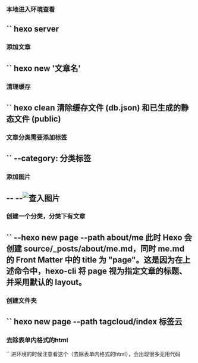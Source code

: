 ### 本地进入环境查看
``
hexo server
------------

### 添加文章
``
hexo new '文章名'
---------------

### 清理缓存
``
hexo clean
清除缓存文件 (db.json) 和已生成的静态文件 (public)
------------

###  文章分类需要添加标签
``
--category: 分类标签
------------

### 添加图片
--<img src="">
--![查入图片](/02.png)
-------------

### 创建一个分类，分类下有文章
``
--hexo new page --path about/me
此时 Hexo 会创建 source/_posts/about/me.md，同时 me.md 的 Front Matter 中的 title 为 "page"。这是因为在上述命令中，hexo-cli 将 page 视为指定文章的标题、并采用默认的 layout。
-------------------


### 创建文件夹
``
hexo new page --path tagcloud/index 标签云
-----------------------

### 去除表单内格式的html
``
进环境的时候注意看这个（去除表单内格式的html），会出现很多无用代码
